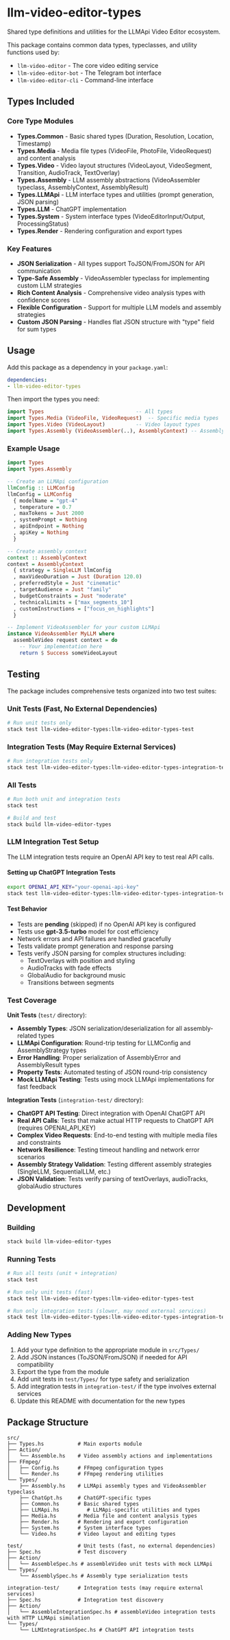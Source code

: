 # llm-video-editor-types

Shared type definitions and utilities for the LLMApi Video Editor ecosystem.

This package contains common data types, typeclasses, and utility functions used by:
- `llm-video-editor` - The core video editing service
- `llm-video-editor-bot` - The Telegram bot interface
- `llm-video-editor-cli` - Command-line interface

## Types Included

### Core Type Modules

- **Types.Common** - Basic shared types (Duration, Resolution, Location, Timestamp)
- **Types.Media** - Media file types (VideoFile, PhotoFile, VideoRequest) and content analysis
- **Types.Video** - Video layout structures (VideoLayout, VideoSegment, Transition, AudioTrack, TextOverlay)
- **Types.Assembly** - LLM assembly abstractions (VideoAssembler typeclass, AssemblyContext, AssemblyResult)
- **Types.LLMApi** - LLM interface types and utilities (prompt generation, JSON parsing)
- **Types.LLM** - ChatGPT implementation
- **Types.System** - System interface types (VideoEditorInput/Output, ProcessingStatus)
- **Types.Render** - Rendering configuration and export types

### Key Features

- **JSON Serialization** - All types support ToJSON/FromJSON for API communication
- **Type-Safe Assembly** - VideoAssembler typeclass for implementing custom LLM strategies
- **Rich Content Analysis** - Comprehensive video analysis types with confidence scores
- **Flexible Configuration** - Support for multiple LLM models and assembly strategies
- **Custom JSON Parsing** - Handles flat JSON structure with "type" field for sum types

## Usage

Add this package as a dependency in your `package.yaml`:

```yaml
dependencies:
- llm-video-editor-types
```

Then import the types you need:

```haskell
import Types                              -- All types
import Types.Media (VideoFile, VideoRequest)  -- Specific media types
import Types.Video (VideoLayout)          -- Video layout types
import Types.Assembly (VideoAssembler(..), AssemblyContext) -- Assembly types
```

### Example Usage

```haskell
import Types
import Types.Assembly

-- Create an LLMApi configuration
llmConfig :: LLMConfig
llmConfig = LLMConfig
  { modelName = "gpt-4"
  , temperature = 0.7
  , maxTokens = Just 2000
  , systemPrompt = Nothing
  , apiEndpoint = Nothing
  , apiKey = Nothing
  }

-- Create assembly context
context :: AssemblyContext
context = AssemblyContext
  { strategy = SingleLLM llmConfig
  , maxVideoDuration = Just (Duration 120.0)
  , preferredStyle = Just "cinematic"
  , targetAudience = Just "family"
  , budgetConstraints = Just "moderate"
  , technicalLimits = ["max_segments_10"]
  , customInstructions = ["focus_on_highlights"]
  }

-- Implement VideoAssembler for your custom LLMApi
instance VideoAssembler MyLLM where
  assembleVideo request context = do
    -- Your implementation here
    return $ Success someVideoLayout
```

## Testing

The package includes comprehensive tests organized into two test suites:

### Unit Tests (Fast, No External Dependencies)
```bash
# Run unit tests only
stack test llm-video-editor-types:llm-video-editor-types-test
```

### Integration Tests (May Require External Services)
```bash
# Run integration tests only
stack test llm-video-editor-types:llm-video-editor-types-integration-test
```

### All Tests
```bash
# Run both unit and integration tests
stack test

# Build and test
stack build llm-video-editor-types
```

### LLM Integration Test Setup

The LLM integration tests require an OpenAI API key to test real API calls.

#### Setting up ChatGPT Integration Tests

```bash
export OPENAI_API_KEY="your-openai-api-key"
stack test llm-video-editor-types:llm-video-editor-types-integration-test
```

#### Test Behavior

- Tests are **pending** (skipped) if no OpenAI API key is configured
- Tests use **gpt-3.5-turbo** model for cost efficiency
- Network errors and API failures are handled gracefully
- Tests validate prompt generation and response parsing
- Tests verify JSON parsing for complex structures including:
  - TextOverlays with position and styling
  - AudioTracks with fade effects
  - GlobalAudio for background music
  - Transitions between segments

### Test Coverage

**Unit Tests** (`test/` directory):
- **Assembly Types**: JSON serialization/deserialization for all assembly-related types
- **LLMApi Configuration**: Round-trip testing for LLMConfig and AssemblyStrategy types
- **Error Handling**: Proper serialization of AssemblyError and AssemblyResult types
- **Property Tests**: Automated testing of JSON round-trip consistency
- **Mock LLMApi Testing**: Tests using mock LLMApi implementations for fast feedback

**Integration Tests** (`integration-test/` directory):
- **ChatGPT API Testing**: Direct integration with OpenAI ChatGPT API
- **Real API Calls**: Tests that make actual HTTP requests to ChatGPT API (requires OPENAI_API_KEY)
- **Complex Video Requests**: End-to-end testing with multiple media files and constraints
- **Network Resilience**: Testing timeout handling and network error scenarios
- **Assembly Strategy Validation**: Testing different assembly strategies (SingleLLM, SequentialLLM, etc.)
- **JSON Validation**: Tests verify parsing of textOverlays, audioTracks, globalAudio structures

## Development

### Building

```bash
stack build llm-video-editor-types
```

### Running Tests

```bash
# Run all tests (unit + integration)
stack test

# Run only unit tests (fast)
stack test llm-video-editor-types:llm-video-editor-types-test

# Run only integration tests (slower, may need external services)
stack test llm-video-editor-types:llm-video-editor-types-integration-test
```

### Adding New Types

1. Add your type definition to the appropriate module in `src/Types/`
2. Add JSON instances (ToJSON/FromJSON) if needed for API compatibility
3. Export the type from the module
4. Add unit tests in `test/Types/` for type safety and serialization
5. Add integration tests in `integration-test/` if the type involves external services
6. Update this README with documentation for the new types

## Package Structure

```
src/
├── Types.hs           # Main exports module
├── Action/
│   └── Assemble.hs    # Video assembly actions and implementations
├── FFmpeg/
│   ├── Config.hs      # FFmpeg configuration types
│   └── Render.hs      # FFmpeg rendering utilities
└── Types/
    ├── Assembly.hs    # LLMApi assembly types and VideoAssembler typeclass
    ├── ChatGpt.hs     # ChatGPT-specific types
    ├── Common.hs      # Basic shared types
    ├── LLMApi.hs         # LLMApi-specific utilities and types
    ├── Media.hs       # Media file and content analysis types
    ├── Render.hs      # Rendering and export configuration
    ├── System.hs      # System interface types
    └── Video.hs       # Video layout and editing types

test/                  # Unit tests (fast, no external dependencies)
├── Spec.hs            # Test discovery
├── Action/
│   └── AssembleSpec.hs # assembleVideo unit tests with mock LLMApi
└── Types/
    └── AssemblySpec.hs # Assembly type serialization tests

integration-test/      # Integration tests (may require external services)
├── Spec.hs            # Integration test discovery
├── Action/
│   └── AssembleIntegrationSpec.hs # assembleVideo integration tests with HTTP LLMApi simulation
└── Types/
    └── LLMIntegrationSpec.hs # ChatGPT API integration tests
```